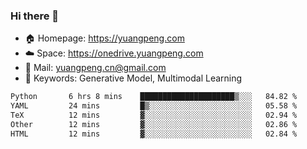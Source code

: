 ### Hi there 👋

- 🏠 Homepage: https://yuangpeng.com
- ☁️ Space: https://onedrive.yuangpeng.com
- 📧 Mail: yuangpeng.cn@gmail.com
- 🌅 Keywords: Generative Model, Multimodal Learning

<!--
**yuangpeng/yuangpeng** is a ✨ _special_ ✨ repository because its `README.md` (this file) appears on your GitHub profile.

Here are some ideas to get you started:

- 🔭 I’m currently working on ...
- 🌱 I’m currently learning ...
- 👯 I’m looking to collaborate on ...
- 🤔 I’m looking for help with ...
- 💬 Ask me about ...
- 📫 How to reach me: ...
- 😄 Pronouns: ...
- ⚡ Fun fact: ...
-->

<!--START_SECTION:waka-->

```txt
Python       6 hrs 8 mins    █████████████████████▒░░░   84.82 %
YAML         24 mins         █▒░░░░░░░░░░░░░░░░░░░░░░░   05.58 %
TeX          12 mins         ▓░░░░░░░░░░░░░░░░░░░░░░░░   02.94 %
Other        12 mins         ▓░░░░░░░░░░░░░░░░░░░░░░░░   02.86 %
HTML         12 mins         ▓░░░░░░░░░░░░░░░░░░░░░░░░   02.84 %
```

<!--END_SECTION:waka-->
